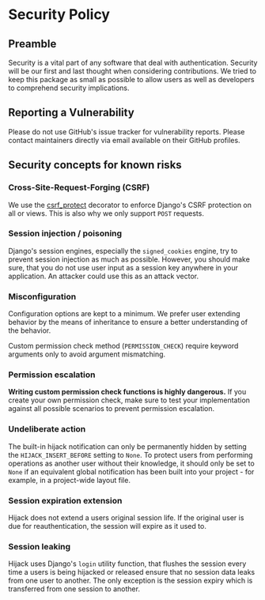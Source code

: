 # Security Policy

## Preamble

Security is a vital part of any software that deal with authentication. Security will be
our first and last thought when considering contributions. We tried to keep this package
as small as possible to allow users as well as developers to comprehend security
implications.

## Reporting a Vulnerability

Please do not use GitHub's issue tracker for vulnerability reports. Please contact
maintainers directly via email available on their GitHub profiles.

## Security concepts for known risks

### Cross-Site-Request-Forging (CSRF)

We use the [csrf_protect][csrf_protect] decorator to enforce Django's CSRF protection
on all or views. This is also why we only support `POST` requests.

[csrf_protect]: https://docs.djangoproject.com/en/stable/ref/csrf/#django.views.decorators.csrf.csrf_protect

### Session injection / poisoning

Django's session engines, especially the `signed_cookies` engine, try to prevent session
injection as much as possible. However, you should make sure, that you do not use
user input as a session key anywhere in your application. An attacker could use this
as an attack vector.

### Misconfiguration

Configuration options are kept to a minimum. We prefer user extending behavior by the
means of inheritance to ensure a better understanding of the behavior.

Custom permission check method (`PERMISSION_CHECK`) require keyword arguments only
to avoid argument mismatching.

### Permission escalation

**Writing custom permission check functions is highly dangerous.**
If you create your own permission check, make sure to test your implementation against
all possible scenarios to prevent permission escalation.

### Undeliberate action

The built-in hijack notification can only be permanently hidden by setting the 
`HIJACK_INSERT_BEFORE` setting to `None`.
To protect users from performing operations as another user without their
knowledge, it should only be set to `None` if an equivalent global notification has been
built into your project - for example, in a project-wide layout file.

### Session expiration extension

Hijack does not extend a users original session life. If the original user is due
for reauthentication, the session will expire as it used to.


### Session leaking

Hijack uses Django's `login` utility function, that flushes the session every time
a users is being hijacked or released ensure that no session data leaks from one user
to another. The only exception is the session expiry which is transferred from one
session to another.
